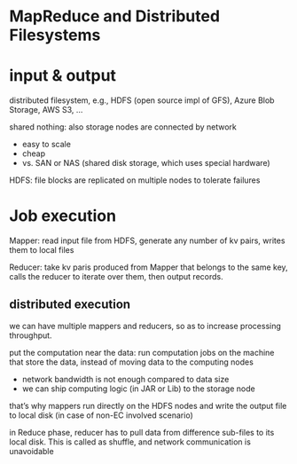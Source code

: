   # MapReduce and Distributed Filesystems

# input & output

distributed filesystem, e.g., HDFS (open source impl of GFS), Azure Blob Storage, AWS S3, …

shared nothing: also storage nodes are connected by network

- easy to scale
- cheap
- vs. SAN or NAS (shared disk storage, which uses special hardware)

HDFS: file blocks are replicated on multiple nodes to tolerate failures

# Job execution

Mapper: read input file from HDFS, generate any number of kv pairs, writes them to local files

Reducer: take kv paris produced from Mapper that belongs to the same key, calls the reducer to iterate over them, then output records.

## distributed execution

we can have multiple mappers and reducers, so as to increase processing throughput.

put the computation near the data: run computation jobs on the machine that store the data, instead of moving data to the computing nodes

- network bandwidth is not enough compared to data size
- we can ship computing logic (in JAR or Lib) to the storage node

that’s why mappers run directly on the HDFS nodes and write the output file to local disk (in case of non-EC involved scenario)

in Reduce phase, reducer has to pull data from difference sub-files to its local disk. This is called as shuffle, and network communication is unavoidable
